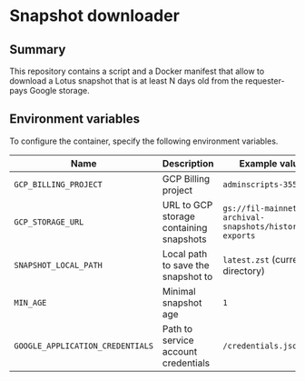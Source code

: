 # Snapshot downloader

## Summary

This repository contains a script and a Docker manifest that allow to download a Lotus snapshot that is at least N days old from the requester-pays Google storage.

## Environment variables

To configure the container, specify the following environment variables.

| Name | Description | Example value |
| --- | --- | ---|
| `GCP_BILLING_PROJECT` | GCP Billing project | `adminscripts-355709` |
| `GCP_STORAGE_URL` | URL to GCP storage containing snapshots | `gs://fil-mainnet-archival-snapshots/historical-exports` |
| `SNAPSHOT_LOCAL_PATH` | Local path to save the snapshot to | `latest.zst` (current directory) |
| `MIN_AGE` | Minimal snapshot age | `1` |
| `GOOGLE_APPLICATION_CREDENTIALS` | Path to service account credentials | `/credentials.json` |
